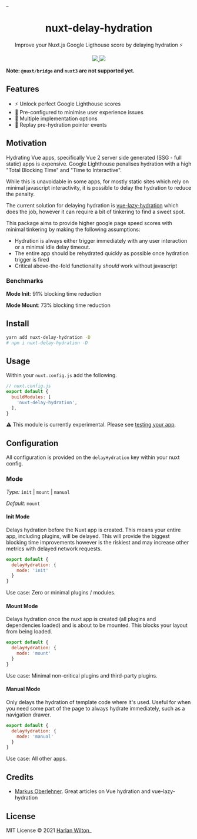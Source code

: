 _<h1 align='center'>nuxt-delay-hydration</h1>

<p align='center'>Improve your Nuxt.js Google Ligthouse score by delaying hydration ⚡️<br>
</p>

<p align='center'>
<a href='https://www.npmjs.com/package/nuxt-delay-hydration'>
<img src='https://img.shields.io/npm/v/nuxt-delay-hydration?color=0EA5E9&label='>
<img src='https://github.com/windicss/nuxt-delay-hydration/actions/workflows/test.yml/badge.svg' >
</a>
</p>


**Note: `@nuxt/bridge` and `nuxt3` are not supported yet.** 

## Features

- ⚡️ Unlock perfect Google Lighthouse scores
- 🍃 Pre-configured to minimise user experience issues
- 🧩 Multiple implementation options
- 🔁 Replay pre-hydration pointer events

## Motivation

Hydrating Vue apps, specifically Vue 2 server side generated (SSG - full static) apps
is expensive. Google Lighthouse penalises hydration with a high "Total Blocking Time" and "Time to Interactive".

While this is unavoidable in some apps, for mostly static sites which rely on minimal javascript interactivity, it is possible
to delay the hydration to reduce the penalty. 

The current solution for delaying hydration is [vue-lazy-hydration](https://github.com/maoberlehner/vue-lazy-hydration) which does the job, however it can 
 require a bit of tinkering to find a sweet spot.

This package aims to provide higher google page speed scores with  minimal tinkering by making the following assumptions:
- Hydration is always either trigger immediately with any user interaction or a minimal idle delay timeout.
- The entire app should be rehydrated quickly as possible once hydration trigger is fired
- Critical above-the-fold functionality _should_ work without javascript

### Benchmarks

**Mode Init**: 91% blocking time reduction

**Mode Mount**: 73% blocking time reduction

## Install

```bash
yarn add nuxt-delay-hydration -D
# npm i nuxt-delay-hydration -D
```

## Usage

Within your `nuxt.config.js` add the following.

```js
// nuxt.config.js
export default {
  buildModules: [
    'nuxt-delay-hydration',
  ],
}
```

⚠️ This module is currently experimental. Please see [testing your app](#testing-your-app).

## Configuration

All configuration is provided on the `delayHydration` key within your nuxt config.

### Mode

*Type:* `init` | `mount` | `manual`

*Default:* `mount`

#### Init Mode

Delays hydration before the Nuxt app is created. This means your entire app, including plugins, will be delayed. 
This will provide the biggest blocking time improvements however is the riskiest and may increase
other metrics with delayed network requests.

```js
export default {
  delayHydration: {
    mode: 'init'
  }
}
```

Use case: Zero or minimal plugins / modules.

#### Mount Mode

Delays hydration once the nuxt app is created (all plugins and dependencies loaded) and is about to be mounted. This blocks
your layout from being loaded.

```js
export default {
  delayHydration: {
    mode: 'mount'
  }
}
```

Use case: Minimal non-critical plugins and third-party plugins.

#### Manual Mode

Only delays the hydration of template code where it's used. Useful for when you need some part of the
page to always hydrate immediately, such as a navigation drawer.

```js
export default {
  delayHydration: {
    mode: 'manual'
  }
}
```

Use case: All other apps.


## Credits

- [Markus Oberlehner](https://github.com/maoberlehner). Great articles on Vue hydration and vue-lazy-hydration 


## License

MIT License © 2021 [Harlan Wilton](https://github.com/harlan-zw)_

